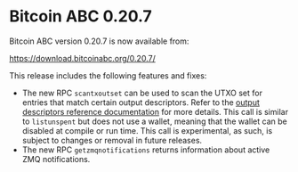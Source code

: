 Bitcoin ABC 0.20.7
==================

Bitcoin ABC version 0.20.7 is now available from:

  <https://download.bitcoinabc.org/0.20.7/>

This release includes the following features and fixes:

- The new RPC `scantxoutset` can be used to scan the UTXO set for entries
  that match certain output descriptors. Refer to the [output descriptors
  reference documentation](/doc/descriptors.md) for more details. This call
  is similar to `listunspent` but does not use a wallet, meaning that the
  wallet can be disabled at compile or run time. This call is experimental,
  as such, is subject to changes or removal in future releases.
- The new RPC `getzmqnotifications` returns information about active ZMQ
  notifications.
